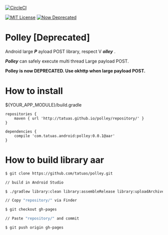 [![CircleCI](https://circleci.com/gh/tatuas/polley.svg?style=svg&circle-token=335f90b71cbf97a7d60efc33ac3712d8e8678d2f)](https://circleci.com/gh/tatuas/polley)

[![MIT License](http://img.shields.io/badge/license-MIT-blue.svg?style=flat)](LICENSE)
[![Now Deprecated](https://img.shields.io/badge/now-Deprecated-red.svg)](README.md)

# Polley [Deprecated]

Android large ***P*** ayload POST library, respect V ***olley*** .

***Polley*** can safely execute multi thread Large payload POST.

**Polley is now DEPRECATED. Use okhttp when large payload POST.**

# How to install

${YOUR_APP_MODULE}/build.gradle
```
repositories {
    maven { url 'http://tatuas.github.io/polley/repository/' }
}

dependencies {
    compile 'com.tatuas.android:polley:0.0.1@aar'
}
```

# How to build library aar

```bash
$ git clone https://github.com/tatuas/polley.git

// build in Android Studio

$ ./gradlew library:clean library:assembleRelease library:uploadArchives

// Copy "repository/" via Finder

$ git checkout gh-pages

// Paste "repository/" and commit

$ git push origin gh-pages
```
